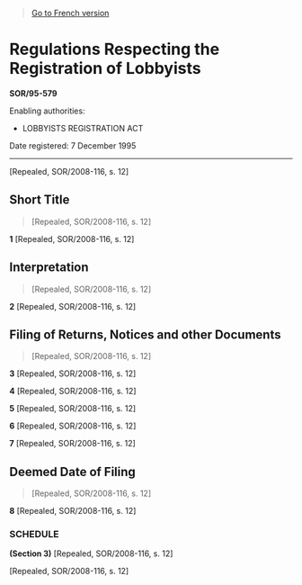 > [Go to French version](/fr/Règlements/Décrets,%20ordonnances%20et%20règlements%20statutaires/95/579.md)

# Regulations Respecting the Registration of Lobbyists

**SOR/95-579**

Enabling authorities: 
- LOBBYISTS REGISTRATION ACT

Date registered: 7 December 1995

----------


[Repealed, SOR/2008-116, s. 12]



## Short Title
> [Repealed, SOR/2008-116, s. 12]



**1** [Repealed, SOR/2008-116, s. 12]




## Interpretation
> [Repealed, SOR/2008-116, s. 12]



**2** [Repealed, SOR/2008-116, s. 12]




## Filing of Returns, Notices and other Documents
> [Repealed, SOR/2008-116, s. 12]



**3** [Repealed, SOR/2008-116, s. 12]



**4** [Repealed, SOR/2008-116, s. 12]



**5** [Repealed, SOR/2008-116, s. 12]



**6** [Repealed, SOR/2008-116, s. 12]



**7** [Repealed, SOR/2008-116, s. 12]




## Deemed Date of Filing
> [Repealed, SOR/2008-116, s. 12]



**8** [Repealed, SOR/2008-116, s. 12]




### **SCHEDULE** 
**(Section 3)**
[Repealed, SOR/2008-116, s. 12]


[Repealed, SOR/2008-116, s. 12]


